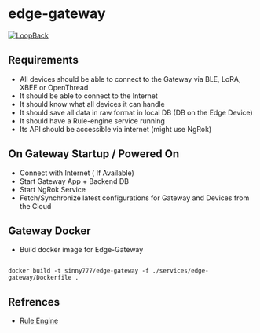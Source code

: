 # edge-gateway

[![LoopBack](https://github.com/strongloop/loopback-next/raw/master/docs/site/imgs/branding/Powered-by-LoopBack-Badge-(blue)-@2x.png)](http://loopback.io/)

## Requirements

- All devices should be able to connect to the Gateway via BLE, LoRA, XBEE or OpenThread
- It should be able to connect to the Internet
- It should know what all devices it can handle
- It should save all data in raw format in local DB (DB on the Edge Device)
- It should have a Rule-engine service running
- Its API should be accessible via internet (might use NgRok)

## On Gateway Startup / Powered On

- Connect with Internet ( If Available)
- Start Gateway App + Backend DB
- Start NgRok Service 
- Fetch/Synchronize latest configurations for Gateway and Devices from the Cloud

## Gateway Docker

- Build docker image for Edge-Gateway

```

docker build -t sinny777/edge-gateway -f ./services/edge-gateway/Dockerfile .
```


## Refrences

- [Rule Engine](https://github.com/cachecontrol/json-rules-engine)